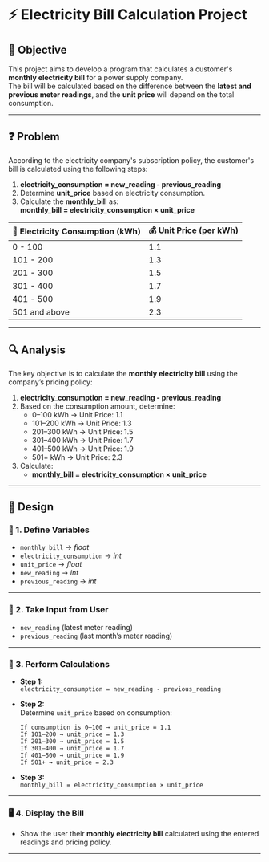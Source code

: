 

# ⚡ Electricity Bill Calculation Project

## 🎯 Objective

This project aims to develop a program that calculates a customer's **monthly electricity bill** for a power supply company.  
The bill will be calculated based on the difference between the **latest and previous meter readings**, and the **unit price** will depend on the total consumption.

---

## ❓ Problem

According to the electricity company's subscription policy, the customer's bill is calculated using the following steps:

1. **electricity_consumption = new_reading - previous_reading**
2. Determine **unit_price** based on electricity consumption.
3. Calculate the **monthly_bill** as:  
   **monthly_bill = electricity_consumption × unit_price**

| 🔌 **Electricity Consumption (kWh)** | 💰 **Unit Price (per kWh)** |
|-------------------------------------|------------------------------|
| 0 - 100                             | 1.1                          |
| 101 - 200                           | 1.3                          |
| 201 - 300                           | 1.5                          |
| 301 - 400                           | 1.7                          |
| 401 - 500                           | 1.9                          |
| 501 and above                       | 2.3                          |

---

## 🔍 Analysis

The key objective is to calculate the **monthly electricity bill** using the company’s pricing policy:

1. **electricity_consumption = new_reading - previous_reading**
2. Based on the consumption amount, determine:
    - 0–100 kWh → Unit Price: 1.1
    - 101–200 kWh → Unit Price: 1.3
    - 201–300 kWh → Unit Price: 1.5
    - 301–400 kWh → Unit Price: 1.7
    - 401–500 kWh → Unit Price: 1.9
    - 501+ kWh → Unit Price: 2.3
3. Calculate:
    - **monthly_bill = electricity_consumption × unit_price**

---

## 🧩 Design

### 🔧 1. Define Variables

- `monthly_bill` → *float*
- `electricity_consumption` → *int*
- `unit_price` → *float*
- `new_reading` → *int*
- `previous_reading` → *int*

---

### 🧾 2. Take Input from User

- `new_reading` (latest meter reading)
- `previous_reading` (last month’s meter reading)

---

### 🧮 3. Perform Calculations

- **Step 1:**  
  `electricity_consumption = new_reading - previous_reading`

- **Step 2:**  
  Determine `unit_price` based on consumption:

  ```text
  If consumption is 0–100 → unit_price = 1.1  
  If 101–200 → unit_price = 1.3  
  If 201–300 → unit_price = 1.5  
  If 301–400 → unit_price = 1.7  
  If 401–500 → unit_price = 1.9  
  If 501+ → unit_price = 2.3
  ```

- **Step 3:**  
  `monthly_bill = electricity_consumption × unit_price`

---

### 🖥️ 4. Display the Bill

- Show the user their **monthly electricity bill** calculated using the entered readings and pricing policy.

---
